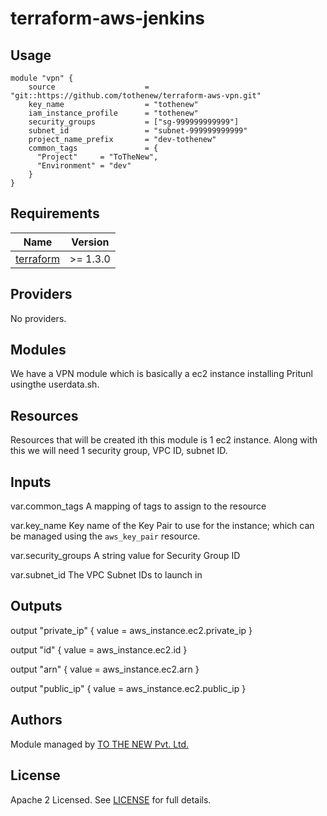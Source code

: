 # terraform-aws-jenkins

## Usage

```
module "vpn" {
    source                    = "git::https://github.com/tothenew/terraform-aws-vpn.git"
    key_name                  = "tothenew"
    iam_instance_profile      = "tothenew"
    security_groups           = ["sg-999999999999"]
    subnet_id                 = "subnet-999999999999"
    project_name_prefix       = "dev-tothenew"
    common_tags               = {
      "Project"     = "ToTheNew",
      "Environment" = "dev"
    }
}
```

<!--- BEGIN_TF_DOCS --->
## Requirements

| Name | Version |
|------|---------|
| <a name="requirement_terraform"></a> [terraform](#requirement\_terraform) | >= 1.3.0 |

## Providers

No providers.

## Modules

We have a VPN module which is basically a ec2 instance installing Pritunl usingthe userdata.sh. 

## Resources

Resources that will be created ith this module is 1 ec2 instance. Along with this we will need 1 security group, VPC ID, subnet ID.

## Inputs

var.common_tags
  A mapping of tags to assign to the resource

var.key_name
  Key name of the Key Pair to use for the instance; which can be managed using the `aws_key_pair` resource.

var.security_groups
  A string value for Security Group ID

var.subnet_id
  The VPC Subnet IDs to launch in


## Outputs

output "private_ip" {
  value = aws_instance.ec2.private_ip
}

output "id" {
  value = aws_instance.ec2.id
}

output "arn" {
  value = aws_instance.ec2.arn
}

output "public_ip" {
  value = aws_instance.ec2.public_ip
}
<!--- END_TF_DOCS --->

## Authors

Module managed by [TO THE NEW Pvt. Ltd.](https://github.com/tothenew)

## License

Apache 2 Licensed. See [LICENSE](https://github.com/ChhaviSharma-97/terraform-aws-vpn/blob/dev/LICENSE) for full details.